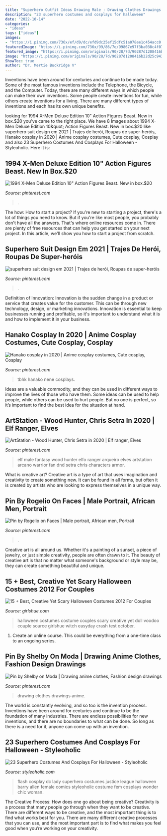 ```yaml
---
title: "Superhero Outfit Ideas Drawing Male : Drawing Clothes Drawings Anime"
description: "23 superhero costumes and cosplays for halloween"
date: "2022-10-14"
categories:
- "ideas"
tags: ["ideas"]
images:
- "https://i.pinimg.com/736x/ef/d9/dc/efd9dc25ef15dfc51a078ee1c454acc0.jpg"
featuredImage: "https://i.pinimg.com/736x/99/86/7e/99867e97f3ba038c4f07a770c3a7c9ed.jpg"
featured_image: "https://i.pinimg.com/originals/90/28/7d/90287d1208416b22d25c943a87cb690a.jpg"
image: "https://i.pinimg.com/originals/90/28/7d/90287d1208416b22d25c943a87cb690a.jpg"
ShowToc: true
author: "Dr. Mertie Buckridge V"
---
```



Inventions have been around for centuries and continue to be made today. Some of the most famous inventions include the Telephone, the Bicycle, and the Computer. Today, there are many different ways in which people can make their own inventions. Some people create inventions for fun, while others create inventions for a living. There are many different types of inventions and each has its own unique benefits.

	

		
looking for 1994 X-Men Deluxe Edition 10&quot; Action Figures Beast. New in box.$20 you've came to the right place. We have 8 Images about 1994 X-Men Deluxe Edition 10&quot; Action Figures Beast. New in box.$20 like superhero suit design em 2021 | Trajes de herói, Roupas de super-heróis, Hanako cosplay in 2020 | Anime cosplay costumes, Cute cosplay, Cosplay and also 23 Superhero Costumes And Cosplays For Halloween - Styleoholic. Here it is:
		
    
## 1994 X-Men Deluxe Edition 10&quot; Action Figures Beast. New In Box.$20

<img loading=lazy src="https://i.pinimg.com/736x/8f/50/54/8f50540fe8d1819ddc380884cbb02aaa--action-figures-men.jpg" onerror="this.onerror=null;this.src='https://tse4.mm.bing.net/th?id=OIP.kPu-pjdGxU0-KMIVp_r10gHaJ3&amp;pid=15.1';" alt="1994 X-Men Deluxe Edition 10&quot; Action Figures Beast. New in box.$20">

_Source: pinterest.com_

>. 

	

The how: How to start a project?
If you're new to starting a project, there's a lot of things you need to know. But if you're like most people, you probably don't have all the answers. That's where online resources come in. There are plenty of free resources that can help you get started on your next project. In this article, we'll show you how to start a project from scratch.

    
## Superhero Suit Design Em 2021 | Trajes De Herói, Roupas De Super-heróis

<img loading=lazy src="https://i.pinimg.com/736x/ef/d9/dc/efd9dc25ef15dfc51a078ee1c454acc0.jpg" onerror="this.onerror=null;this.src='https://tse1.mm.bing.net/th?id=OIP.SlagDRwbEw9OhQe4mRVPUQHaJ3&amp;pid=15.1';" alt="superhero suit design em 2021 | Trajes de herói, Roupas de super-heróis">

_Source: pinterest.com_

>. 

	

Definition of Innovation:
Innovation is the sudden change in a product or service that creates value for the customer. This can be through new technology, design, or marketing innovations. Innovation is essential to keep businesses running and profitable, so it's important to understand what it is and how to implement it in your business.

    
## Hanako Cosplay In 2020 | Anime Cosplay Costumes, Cute Cosplay, Cosplay

<img loading=lazy src="https://i.pinimg.com/736x/99/86/7e/99867e97f3ba038c4f07a770c3a7c9ed.jpg" onerror="this.onerror=null;this.src='https://tse1.mm.bing.net/th?id=OIP.h9CKt5ZvMmPcOYZ-sAlmHwHaLH&amp;pid=15.1';" alt="Hanako cosplay in 2020 | Anime cosplay costumes, Cute cosplay, Cosplay">

_Source: pinterest.com_

>tbhk hanako nene cosplays. 

	

Ideas are a valuable commodity, and they can be used in different ways to improve the lives of those who have them. Some ideas can be used to help people, while others can be used to hurt people. But no one is perfect, so it’s important to find the best idea for the situation at hand.

    
## ArtStation - Wood Hunter, Chris Setra In 2020 | Elf Ranger, Elves

<img loading=lazy src="https://i.pinimg.com/736x/b8/eb/ce/b8ebceba21be2db307954345321e02d3.jpg" onerror="this.onerror=null;this.src='https://tse2.mm.bing.net/th?id=OIP.0rvI_756nV5LEXNiTGBWUQHaKd&amp;pid=15.1';" alt="ArtStation - Wood Hunter, Chris Setra in 2020 | Elf ranger, Elves">

_Source: pinterest.com_

>elf male fantasy wood hunter elfo ranger arqueiro elves artstation arcano warrior fan dnd setra chris characters armor. 

	

What is creative art?
Creative art is a type of art that uses imagination and creativity to create something new. It can be found in all forms, but often it is created by artists who are looking to express themselves in a unique way.

    
## Pin By Rogelio On Faces | Male Portrait, African Men, Portrait

<img loading=lazy src="https://i.pinimg.com/originals/90/28/7d/90287d1208416b22d25c943a87cb690a.jpg" onerror="this.onerror=null;this.src='https://tse4.mm.bing.net/th?id=OIP.XHddl9fcfu_BmyLMvlYSEQHaLK&amp;pid=15.1';" alt="Pin by Rogelio on Faces | Male portrait, African men, Portrait">

_Source: pinterest.com_

>. 

	

Creative art is all around us. Whether it's a painting of a sunset, a piece of jewelry, or just simple creativity, people are often drawn to it. The beauty of creative art is that no matter what someone's background or style may be, they can create something beautiful and unique.

    
## 15 + Best, Creative Yet Scary Halloween Costumes 2012 For Couples

<img loading=lazy src="https://www.girlshue.com/wp-content/uploads/2016/07/unnamed-file-3166.jpg" onerror="this.onerror=null;this.src='https://tse3.mm.bing.net/th?id=OIP.RLNNA8nTvMgl--xhVdBlDAHaId&amp;pid=15.1';" alt="15 + Best, Creative Yet Scary Halloween Costumes 2012 For Couples">

_Source: girlshue.com_

>halloween costumes costume couples scary creative yet doll voodoo couple source girlshue witch easyday crash test october. 

	

1. Create an online course. This could be everything from a one-time class to an ongoing series.

    
## Pin By Shelby On Moda | Drawing Anime Clothes, Fashion Design Drawings

<img loading=lazy src="https://i.pinimg.com/736x/cd/d0/ec/cdd0ec9478595e38e8cbb5cf061dd3e6.jpg" onerror="this.onerror=null;this.src='https://tse4.mm.bing.net/th?id=OIP.cM4MCLX8_tLvK_h8Fh6m4wHaKa&amp;pid=15.1';" alt="Pin by Shelby on Moda | Drawing anime clothes, Fashion design drawings">

_Source: pinterest.com_

>drawing clothes drawings anime. 

	

The world is constantly evolving, and so too is the invention process. Inventions have been around for centuries and continue to be the foundation of many industries. There are endless possibilities for new inventions, and there are no boundaries to what can be done. So long as there is a need for it, anyone can come up with an invention.

    
## 23 Superhero Costumes And Cosplays For Halloween - Styleoholic

<img loading=lazy src="https://i.styleoholic.com/2016/09/13-Flash-Lady-from-DC-Justice-League.jpg" onerror="this.onerror=null;this.src='https://tse2.mm.bing.net/th?id=OIP.5fWBStVydiQiX_TDINqcJAHaLY&amp;pid=15.1';" alt="23 Superhero Costumes And Cosplays For Halloween - Styleoholic">

_Source: styleoholic.com_

>flash cosplay dc lady superhero costumes justice league halloween barry allen female comics styleoholic costume fem cosplays wonder chic woman. 

	

The Creative Process: How does one go about being creative?
Creativity is a process that many people go through when they want to be creative. There are different ways to be creative, and the most important thing is to find what works best for you. There are many different creative processes that you can use, and the most important part is to find what makes you feel good when you’re working on your creativity.

